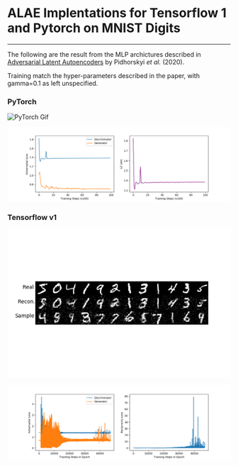 # ALAE Implentations for Tensorflow 1 and Pytorch on MNIST Digits
<hr>

The following are the result from the MLP archictures described in [Adversarial Latent Autoencoders](https://arxiv.org/abs/2004.04467) by Pidhorskyi *et al.* (2020).

Training match the hyper-parameters described in the paper, with gamma=0.1 as left unspecified.

### PyTorch
![PyTorch Gif](./PT_MNIST_100_epochs.gif)

![PyTorch Curves](./PT_MNIST_Training_Curve_100_epochs.png)

### Tensorflow v1 
![TF1 Result](./TF_MNIST_100_epochs.png)

![TF1 Curves](./TF_MNIST_traing_curve_100_epochs.png)
